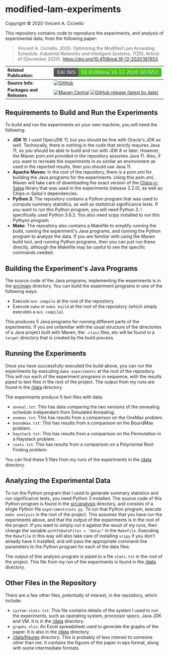 # modified-lam-experiments

Copyright &copy; 2020 Vincent A. Cicirello

This repository contains code to reproduce the experiments, and analysis of 
experimental data, from the following paper:

> Vincent A. Cicirello. 2020. Optimizing the Modified Lam Annealing Schedule. *Industrial
Networks and Intelligent Systems*, 7(25), Article e1 (December 2020). https://doi.org/10.4108/eai.16-12-2020.167653.

| __Related Publication:__ | [![DOI](doi.svg)](https://doi.org/10.4108/eai.16-12-2020.167653) |
| :--- | :--- |
| __Source Info:__ | [![GitHub](https://img.shields.io/github/license/cicirello/modified-lam-experiments)](https://github.com/cicirello/modified-lam-experiments/blob/master/LICENSE) |
| __Packages and Releases__ | [![Maven Central](https://img.shields.io/maven-central/v/org.cicirello/modified-lam-experiments.svg?label=Maven%20Central)](https://search.maven.org/artifact/org.cicirello/modified-lam-experiments) [![GitHub release (latest by date)](https://img.shields.io/github/v/release/cicirello/modified-lam-experiments?logo=GitHub)](https://github.com/cicirello/modified-lam-experiments/releases) |

## Requirements to Build and Run the Experiments

To build and run the experiments on your own machine, you will need the following:
* __JDK 11__: I used OpenJDK 11, but you should be fine with Oracle's JDK as well. Technically, there is nothing in the code that strictly requires Java 11, so you should be able to build and run with JDK 8 or later. However, the Maven pom.xml provided in the repository assumes Java 11. Also, if you want to recreate the experiments in as similar an environment as used in the reported results, then you should use Java 11.
* __Apache Maven__: In the root of the repository, there is a pom.xml for building the Java programs for the experiments. Using this pom.xml, Maven will take care of downloading the exact version of the [Chips-n-Salsa](https://chips-n-salsa.cicirello.org/) library that was used in the experiments (release 2.2.0), as well as Chips-n-Salsa's dependencies.
* __Python 3__: The repository contains a Python program that was used to compute summary statistics, as well as statistical significance tests. If you want to run this Python program, you will need Python 3. I specifically used Python 3.8.2.  You also need scipy installed to run this Pythyon program.
* __Make__: The repository also contains a Makefile to simplify running the build, running the experiment's Java programs, and running the Python program to analyze the data. If you are familiar with using the Maven build tool, and running Python programs, then you can just run these directly, although the Makefile may be useful to see the specific commands needed.

## Building the Experiment's Java Programs

The source code of the Java programs, implementing the experiments
is in the [src/main](src/main) directory.  You can build the experiment 
programs in one of the following ways:
* Execute `mvn compile` at the root of the repository.
* Execute `make` or `make build` at the root of the repository (which simply executes a `mvn compile`). 

This produces 5 Java programs for running different parts of the experiments. If you are 
unfamiliar with the usual structure of the directories of a Java project built with Maven,
the `.class` files, etc will be found in a `target` directory that is created by the build process.

## Running the Experiments

Once you have successfully executed the build above, you can run the 
experiments by executing `make experiments` at the root of the 
repository. This will run each of the experiment programs in sequence, 
with the results piped to text files in the root of the project. The 
output from my runs are found in the [/data](data) directory.

The experiments produce 5 text files with data:
* `anneal.txt`: This has data comparing the two versions of the annealing schedule independent from Simulated Annealing.
* `onemax.txt`: This has results from a comparison on the OneMax problem.
* `boundmax.txt`: This has results from a comparison on the BoundMax problem.
* `haystack.txt`: This has results from a comparison on the Permutation in a Haystack problem.
* `roots.txt`: This has results from a comparison on a Polynomial Root Finding problem.

You can find these 5 files from my runs of the experiments in the [/data](data) directory.

## Analyzing the Experimental Data

To run the Python program that I used to generate summary statistics 
and run significance tests, you need Python 3 installed. The source code
of this Python program is found in the [src/analysis](src/analysis) directory,
and consists of a single Python file `experimentstats.py`.  To run that
Python program, execute `make analysis` in the root of the project. This
assumes that you have run the experiments above, and that the output
of the experiments is in the root of the project. If you want to simply
run it against the result of my runs, then change the variable
`pathToDataFiles = "data/"` in the `Makefile`.  Executing the `Makefile` in this
way will also take care of installing `scipy` if you don't already have it installed,
and will pass the appropriate command line parameters to the Python program
for each of the data files.  

The output of this analysis program is piped to a file `stats.txt` in the
root of the project. This file from my run of the experiments is found
in the [/data](data) directory.

## Other Files in the Repository

There are a few other files, potentially of interest, in the repository,
which include:
* `system-stats.txt`: This file contains details of the system I used to run the experiments, such as operating system, processor specs, Java JDK and VM.  It is in the [/data](data) directory.
* `graphs.xlsx`: An Excel spreadsheet used to generate the graphs of the paper.  It is also in the [/data](data) directory.
* [/data/figures](data/figures) directory: This is probably of less interest to someone other than me. It contains the figures of the paper in eps format, along with some intermediate formats.


